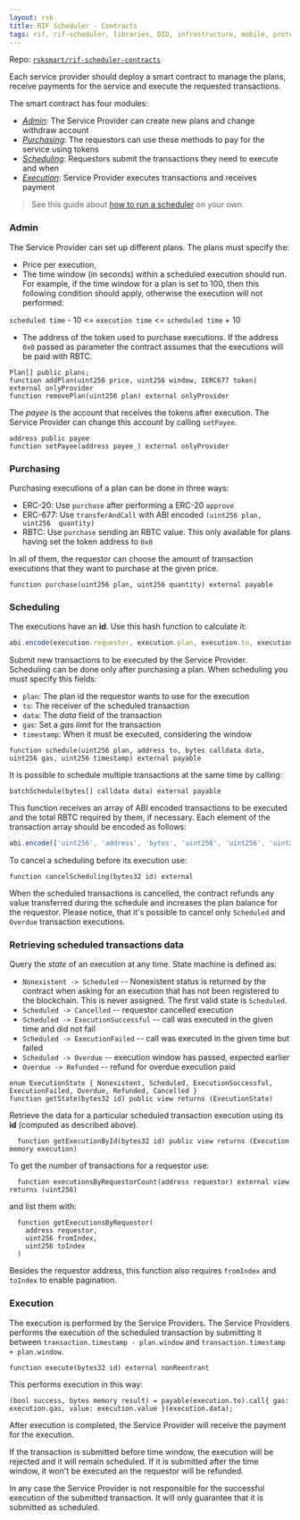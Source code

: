 ```yaml
---
layout: rsk
title: RIF Scheduler - Contracts
tags: rif, rif-scheduler, libraries, DID, infrastructure, mobile, protocols, mvp, design, rbtc, defi, decentralized, quick-start, guides, tutorial, networks, dapps, tools, rsk, ethereum, smart-contracts, install, get-started, how-to, mainnet, testnet, contracts, wallets, web3, crypto
---
```


Repo: [`rsksmart/rif-scheduler-contracts`](https://github.com/rsksmart/rif-scheduler-contracts)

Each service provider should deploy a smart contract to manage the plans,
receive payments for the service and execute the requested transactions.

The smart contract has four modules:

- [_Admin_](#admin): The Service Provider can create new plans and change withdraw account
- [_Purchasing_](#purchasing): The requestors can use these methods to pay for the service using tokens
- [_Scheduling_](#scheduling): Requestors submit the transactions they need to execute and when
- [_Execution_](#execution): Service Provider executes transactions and receives payment

> See this guide about [how to run a scheduler](../run) on your own.

### Admin

The Service Provider can set up different plans.
The plans must specify the:
- Price per execution,
- The time window (in seconds) within a scheduled execution should run.
For example, if the time window for a plan is set to 100, then this following condition should apply, otherwise the execution will not performed:

 `scheduled time` - 10 <= `execution time` <=  `scheduled time` + 10
- The address of the token used to purchase executions. If the address `0x0` passed as parameter the contract assumes that the executions will be paid with RBTC.

```solidity
Plan[] public plans;
function addPlan(uint256 price, uint256 window, IERC677 token) external onlyProvider
function removePlan(uint256 plan) external onlyProvider
```

The _payee_ is the account that receives the tokens after execution.
The Service Provider can change this account by calling `setPayee`.

```solidity
address public payee
function setPayee(address payee_) external onlyProvider
```

### Purchasing

Purchasing executions of a plan can be done in three ways:

- ERC-20: Use `purchase` after performing a ERC-20 `approve`
- ERC-677: Use `transferAndCall` with ABI encoded `(uint256 plan, uint256  quantity)`
- RBTC: Use `purchase` sending an RBTC value. This only available for plans having set the token address to `0x0`

In all of them, the requestor can choose the amount of transaction executions
that they want to purchase at the given price.

```solidity
function purchase(uint256 plan, uint256 quantity) external payable
```

### Scheduling
The executions have an **id**. Use this hash function to calculate it:

```js
abi.encode(execution.requestor, execution.plan, execution.to, execution.data, execution.gas, execution.timestamp, execution.value)
```

Submit new transactions to be executed by the Service Provider.
Scheduling can be done only after purchasing a plan.
When scheduling you must specify this fields:

- `plan`: The plan id the requestor wants to use for the execution
- `to`: The receiver of the scheduled transaction
- `data`: The _data_ field of the transaction
- `gas`: Set a _gas limit_ for the transaction
- `timestamp`: When it must be executed, considering the window

```solidity
function schedule(uint256 plan, address to, bytes calldata data, uint256 gas, uint256 timestamp) external payable
```

It is possible to schedule multiple transactions at the same time by calling:

```solidity 
batchSchedule(bytes[] calldata data) external payable
```

This function receives an array of ABI encoded transactions to be executed and the total RBTC required by them, if necessary.
Each element of the transaction array should be encoded as follows:

```js
abi.encode(['uint256', 'address', 'bytes', 'uint256', 'uint256', 'uint256'], [execution.plan, execution.to, execution.data, execution.gas, execution.timestamp, execution.value])
```

To cancel a scheduling before its execution use:

```solidity
function cancelScheduling(bytes32 id) external
```
When the scheduled transactions is cancelled, the contract refunds any value transferred during the schedule and increases the plan balance for the requestor.
Please notice, that it's possible to cancel only `Scheduled` and `Overdue` transaction executions.

### Retrieving scheduled transactions data

Query the _state_ of an execution at any time. State machine is defined as:

- `Nonexistent -> Scheduled` -- Nonexistent status is returned by the contract when asking for an execution that has not been registered to the blockchain. This is never assigned. The first valid state is `Scheduled`. 
- `Scheduled -> Cancelled` -- requestor cancelled execution
- `Scheduled -> ExecutionSuccessful` -- call was executed in the given time and did not fail
- `Scheduled -> ExecutionFailed` -- call was executed in the given time but failed
- `Scheduled -> Overdue` -- execution window has passed, expected earlier
- `Overdue -> Refunded` -- refund for overdue execution paid

```solidity
enum ExecutionState { Nonexistent, Scheduled, ExecutionSuccessful, ExecutionFailed, Overdue, Refunded, Cancelled }
function getState(bytes32 id) public view returns (ExecutionState)
```

Retrieve the data for a particular scheduled transaction execution using its **id** (computed as described above).

```solidity
  function getExecutionById(bytes32 id) public view returns (Execution memory execution)
```

To get the number of transactions for a requestor use:

```solidity
  function executionsByRequestorCount(address requestor) external view returns (uint256)
```
 and list them with:
```solidity
  function getExecutionsByRequestor(
    address requestor,
    uint256 fromIndex,
    uint256 toIndex
  )
  ```
 Besides the requestor address, this function also requires `fromIndex` and `toIndex` to enable pagination.
 


### Execution

The execution is performed by the Service Providers.
The Service Providers performs the execution of the scheduled transaction by submitting it between `transaction.timestamp - plan.window` and `transaction.timestamp + plan.window`.

```solidity
function execute(bytes32 id) external nonReentrant
```

This performs execution in this way:

```solidity
(bool success, bytes memory result) = payable(execution.to).call{ gas: execution.gas, value: execution.value }(execution.data);
```

After execution is completed, the Service Provider will receive
the payment for the execution.

If the transaction is submitted before time window, the execution will be rejected and it will remain scheduled.
If it is submitted after the time window, it won't be executed an the requestor will be refunded.

In any case the Service Provider is not responsible for the successful execution of the submitted transaction. It will only guarantee that it is submitted as scheduled.
